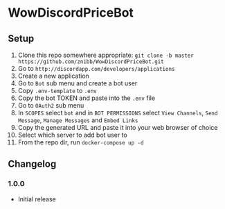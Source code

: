 # WowDiscordPriceBot

## Setup
1. Clone this repo somewhere appropriate: `git clone -b master https://github.com/znibb/WowDiscordPriceBot.git` 
1. Go to `http://discordapp.com/developers/applications`
1. Create a new application
1. Go to `Bot` sub menu and create a bot user
1. Copy `.env-template` to `.env`
1. Copy the bot TOKEN and paste into the `.env` file
1. Go to `OAuth2` sub menu
1. In `SCOPES` select `bot` and in `BOT PERMISSIONS` select `View Channels`, `Send Message`, `Manage Messages` and `Embed Links`
1. Copy the generated URL and paste it into your web browser of choice
1. Select which server to add bot user to
1. From the repo dir, run `docker-compose up -d`

## Changelog
### 1.0.0
- Initial release